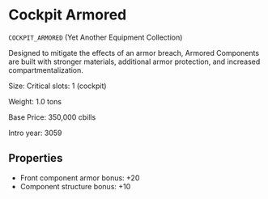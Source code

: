# Cockpit Armored

`COCKPIT_ARMORED` (Yet Another Equipment Collection)

Designed to mitigate the effects of an armor breach, Armored Components are built with stronger materials, additional armor protection, and increased compartmentalization.

Size: Critical slots: 1 (cockpit)

Weight: 1.0 tons

Base Price: 350,000 cbills

Intro year: 3059

## Properties
* Front component armor bonus: +20 
* Component structure bonus: +10 
